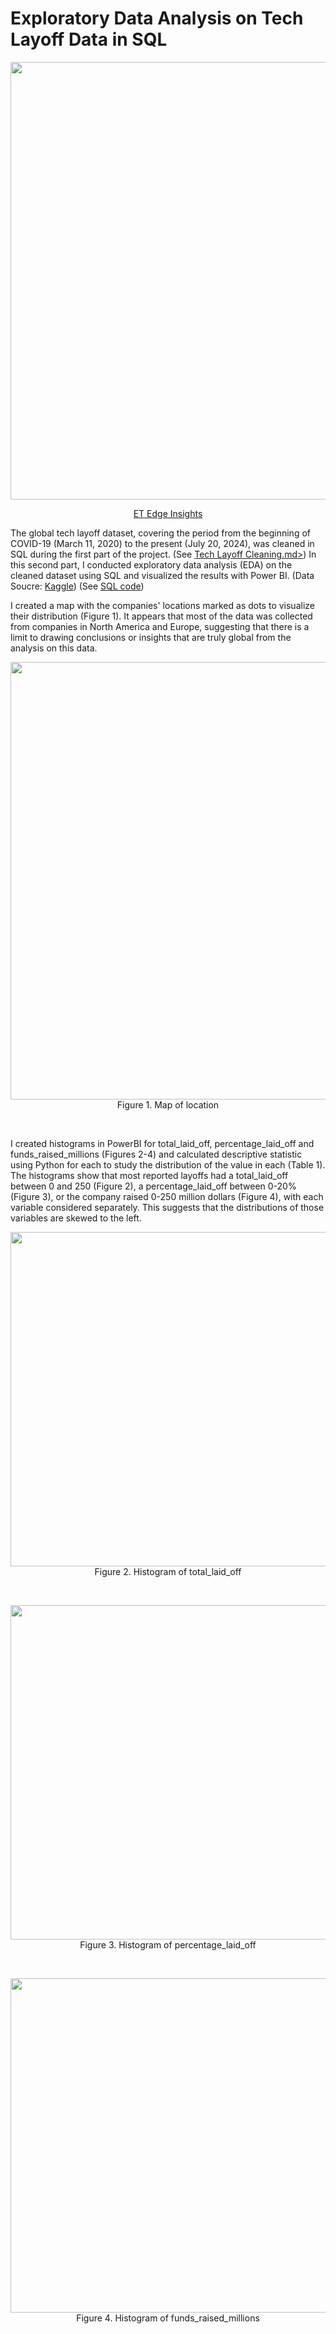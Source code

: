 # Exploratory Data Analysis on Tech Layoff Data in SQL

<p align="center">
	<img src="https://github.com/NahyeMoon/DataAnalyticsPortfolio/blob/main/Tech%20Layoffs/layoff2.jpg" width="700"/>
</p>

<p align="center">
  <a href="https://etedge-insights.com/featured-insights/government-and-policies/tech-layoffs-hit-indians-in-united-states-how-the-eb-5-program-offers-stability/">ET Edge Insights</a>
</p>

The global tech layoff dataset, covering the period from the beginning of COVID-19 (March 11, 2020) to the present (July 20, 2024), was cleaned in SQL during the first part of the project. (See <a href="https://github.com/NahyeMoon/DataAnalyticsPortfolio/blob/main/Tech%20Layoffs/Tech%20Layoff%20Cleaning.md">Tech Layoff Cleaning.md></a>) In this second part, I conducted exploratory data analysis (EDA) on the cleaned dataset using SQL and visualized the results with Power BI.
(Data Soucre: <a href="https://www.kaggle.com/datasets/swaptr/layoffs-2022">Kaggle</a>) (See <a href="https://github.com/NahyeMoon/DataAnalyticsPortfolio/blob/main/Tech%20Layoffs/Tech%20Layoff%20Cleaning.sql">SQL code</a>)

I created a map with the companies' locations marked as dots to visualize their distribution (Figure 1). It appears that most of the data was collected from companies in North America and Europe, suggesting that there is a limit to drawing conclusions or insights that are truly global from the analysis on this data.
<br/>
<p align="center">
	<img src="https://github.com/NahyeMoon/DataAnalyticsPortfolio/blob/main/Tech%20Layoffs/layoff_locationmap.jpg" width="700"/>
	<br/>
	Figure 1. Map of location
</p>
<br/>

I created histograms in PowerBI for total_laid_off, percentage_laid_off and funds_raised_millions (Figures 2-4) and calculated descriptive statistic using Python for each to study the distribution of the value in each (Table 1). The histograms show that most reported layoffs had a total_laid_off between 0 and 250 (Figure 2), a percentage_laid_off between 0-20% (Figure 3), or the company raised 0-250 million dollars (Figure 4), with each variable considered separately. This suggests that the distributions of those variables are skewed to the left.
<br/>

<p align="center">
	<img src="https://github.com/NahyeMoon/DataAnalyticsPortfolio/blob/main/Tech%20Layoffs/total_hist.jpg" width="535">
	<br/>
	Figure 2. Histogram of total_laid_off
</p>
<br/>

<p align="center">
	<img src="https://github.com/NahyeMoon/DataAnalyticsPortfolio/blob/main/Tech%20Layoffs/percentage_hist.jpg"  width="535"/>
	<br/>
	Figure 3. Histogram of percentage_laid_off
</p>
<br/>

<p align="center">
	<img src="https://github.com/NahyeMoon/DataAnalyticsPortfolio/blob/main/Tech%20Layoffs/funds_hist.jpg"  width="535"/>
	<br/>
	Figure 4. Histogram of funds_raised_millions
</p>


